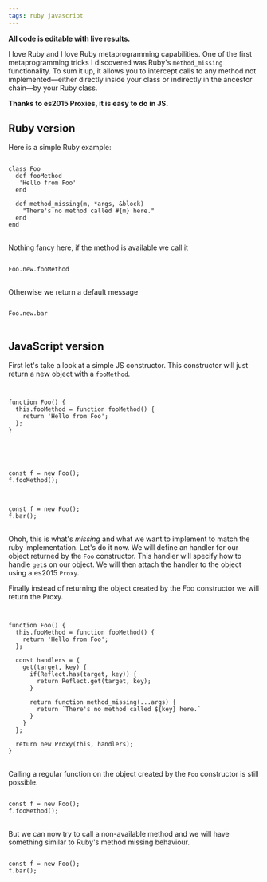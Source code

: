 ```yaml
---
tags: ruby javascript
---
```

**All code is editable with live results.**

I love Ruby and I love Ruby metaprogramming capabilities. One of the
first metaprogramming tricks I discovered was Ruby's `method_missing`
functionality. To sum it up, it allows you to intercept calls to any
method not implemented—either directly inside your class or indirectly
in the ancestor chain—by your Ruby class.

**Thanks to es2015 Proxies, it is easy to do in JS.**

## Ruby version ##

Here is a simple Ruby example:
<pre>
<code class="krb">
class Foo
  def fooMethod
   'Hello from Foo'
  end

  def method_missing(m, *args, &block)
    "There's no method called #{m} here."
  end
end
</code>
</pre>

Nothing fancy here, if the method is available we call it
<pre>
<code class="krb">
Foo.new.fooMethod
</code>
</pre>

Otherwise we return a default message
<pre>
<code class="krb">
Foo.new.bar
</code>
</pre>

## JavaScript version ##

First let's take a look at a simple JS constructor. This constructor
will just return a new object with a `fooMethod`.
<pre>
<code class="kjs">

function Foo() {
  this.fooMethod = function fooMethod() {
    return 'Hello from Foo';
  };
}


</code>
</pre>

<pre>
<code class="kjs">
const f = new Foo();
f.fooMethod();
</code>
</pre>

<pre>
<code class="kjs">
const f = new Foo();
f.bar();
</code>
</pre>

Ohoh, this is what's *missing* and what we want to implement to match
the ruby implementation. Let's do it now. We will define an handler
for our object returned by the `Foo` constructor. This handler will
specify how to handle `get`s on our object. We will then attach the
handler to the object using a es2015 `Proxy`.

Finally instead of returning the object created by the Foo constructor
we will return the Proxy.

<pre>
<code class="kjs">

function Foo() {
  this.fooMethod = function fooMethod() {
    return 'Hello from Foo';
  };

  const handlers = {
    get(target, key) {
      if(Reflect.has(target, key)) {
        return Reflect.get(target, key);
      }

      return function method_missing(...args) {
        return `There's no method called ${key} here.`
      }
    }
  };

  return new Proxy(this, handlers);
}
</code>
</pre>

Calling a regular function on the object created by the `Foo`
constructor is still possible.
<pre>
<code class="kjs">
const f = new Foo();
f.fooMethod();
</code>
</pre>

But we can now try to call a non-available method and we will have
something similar to Ruby's method missing behaviour.
<pre>
<code class="kjs">
const f = new Foo();
f.bar();
</code>
</pre>

<script>
window.klipse_settings = {
selector_eval_js: '.kjs',
selector_eval_ruby: '.krb',
codemirror_options_in: {
theme: 'zenburnesque'
}
};
</script>
<script src="https://cdn.opalrb.com/opal/0.10.1/opal.min.js"></script>
<script src="https://cdn.opalrb.com/opal/0.10.1/opal-parser.min.js"></script>
<script src="/js/klipse_plugin.min.js"></script>
